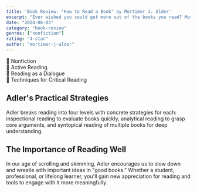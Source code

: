 ```yaml
---
title: 'Book Review: "How to Read a Book" by Mortimer J. Alder'
excerpt: "Ever wished you could get more out of the books you read? Mortimer Adler's classic How to Read a Book offers a systematic approach to deepen your reading skills."
date: "2024-06-03"
category: "book-review"
genres: ["nonfiction"]
rating: "4-star"
author: "mortimer-j-alder"
---
```


📍 Nonfiction  
📍 Active Reading  
📍 Reading as a Dialogue  
📍 Techniques for Critical Reading  

## Adler's Practical Strategies
Adler breaks reading into four levels with concrete strategies for each: inspectional reading to evaluate books quickly, analytical reading to grasp core arguments, and syntopical reading of multiple books for deep understanding. 

## The Importance of Reading Well
In our age of scrolling and skimming, Adler encourages us to slow down and wrestle with important ideas in "good books." Whether a student, professional, or lifelong learner, you'll gain new appreciation for reading and tools to engage with it more meaningfully.
